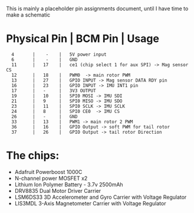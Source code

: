 This is mainly a placeholder pin assignments document, until I have time to make a schematic

Physical Pin  | BCM Pin | Usage
===================================
      4       |    -    |   5V power input
      6       |    -    |   GND
      11      |   17    |   ce1 (chip select 1 for aux SPI) -> Mag sensor CS
      12      |   18    |   PWM0  -> main rotor PWM
      13      |   27    |   GPIO INPUT -> Mag sensor DATA RDY pin
      16      |   23    |   GPIO INPUT -> IMU INT1 pin
      17      |   -     |   3V3 OUTPUT
      19      |   10    |   SPI0 MOSI -> IMU SDI
      21      |   9     |   SPI0 MISO -> IMU SDO
      23      |   11    |   SPI0 SCLK -> IMU SCLK
      24      |   8     |   SPI0 CE0  -> IMU CS
      26      |   -     |   GND
      33      |   13    |   PWM1 -> main rotor 2 PWM
      36      |   16    |   GPIO Output -> soft PWM for tail rotor
      37      |   26    |   GPIO Output -> tail rotor Direction

The chips:
==========
- Adafruit Powerboost 1000C
- N-channel power MOSFET x2
- Lithium Ion Polymer Battery - 3.7v 2500mAh
- DRV8835 Dual Motor Driver Carrier
- LSM6DS33 3D Accelerometer and Gyro Carrier with Voltage Regulator
- LIS3MDL 3-Axis Magnetometer Carrier with Voltage Regulator
